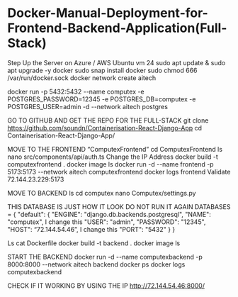 # Docker-Manual-Deployment-for-Frontend-Backend-Application(Full-Stack)

Step Up the Server on Azure / AWS Ubuntu vm 24
sudo apt update & sudo apt upgrade -y
docker
sudo snap install docker
sudo chmod 666 /var/run/docker.sock
docker network create aitech

docker run -p 5432:5432 --name computex -e POSTGRES_PASSWORD=12345 -e POSTGRES_DB=computex -e POSTGRES_USER=admin -d --network aitech postgres


GO TO GITHUB AND GET THE  REPO FOR THE FULL-STACK
git clone https://github.com/soundn/Containerisation-React-Django-App
cd Containerisation-React-Django-App/


MOVE TO THE FRONTEND      “ComputexFrontend”
cd ComputexFrontend
ls
nano src/components/api/auth.ts
Change the IP Address
docker build -t computexfrontend .
docker image ls
docker run -d --name frontend -p 5173:5173 --network aitech computexfrontend
docker logs frontend
Validate 
72.144.23.229:5173



MOVE TO BACKEND
ls
cd computex
nano Computex/settings.py

THIS DATABASE IS JUST HOW IT LOOK DO NOT RUN IT AGAIN
DATABASES = {
    "default": {
        "ENGINE": "django.db.backends.postgresql",
        "NAME": "computex",      I change this 
        "USER": "admin",
        "PASSWORD": "12345",
        "HOST": “72.144.54.46”,          I change this 
        "PORT": "5432"
    }
}

Ls
cat Dockerfile
docker build -t backend .
docker image ls

START THE BACKEND
docker run -d --name computexbackend -p 8000:8000 --network aitech backend
docker ps
docker logs computexbackend



CHECK IF IT WORKING BY USING THE IP
http://72.144.54.46:8000/
